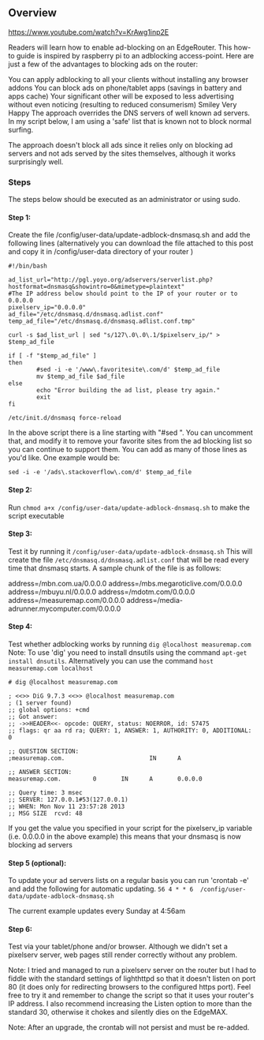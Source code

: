 ## Overview

https://www.youtube.com/watch?v=KrAwg1inp2E

Readers will learn how to enable ad-blocking on an EdgeRouter. This how-to guide is inspired by  raspberry pi to an adblocking access-point. Here are just a few of the advantages to blocking ads on the router:

You can apply adblocking to all your clients without installing any browser addons
You can block ads on phone/tablet apps (savings in battery and apps cache)
Your significant other will be exposed to less advertising without even noticing (resulting to reduced consumerism) Smiley Very Happy
The approach overrides the DNS servers of well known ad servers. In my script below, I am using a 'safe' list that is known not to block normal surfing.

The approach doesn't block all ads since it relies only on blocking ad servers and not ads served by the sites themselves, although it works surprisingly well.

### Steps

The steps below should be executed as an administrator or using sudo.

#### Step 1: 
Create the file /config/user-data/update-adblock-dnsmasq.sh and add the following lines (alternatively you can download the file attached to this post and copy it in /config/user-data directory of your router )

```
#!/bin/bash

ad_list_url="http://pgl.yoyo.org/adservers/serverlist.php?hostformat=dnsmasq&showintro=0&mimetype=plaintext"
#The IP address below should point to the IP of your router or to 0.0.0.0
pixelserv_ip="0.0.0.0"
ad_file="/etc/dnsmasq.d/dnsmasq.adlist.conf"
temp_ad_file="/etc/dnsmasq.d/dnsmasq.adlist.conf.tmp"

curl -s $ad_list_url | sed "s/127\.0\.0\.1/$pixelserv_ip/" > $temp_ad_file

if [ -f "$temp_ad_file" ]
then
        #sed -i -e '/www\.favoritesite\.com/d' $temp_ad_file
        mv $temp_ad_file $ad_file
else
        echo "Error building the ad list, please try again."
        exit
fi

/etc/init.d/dnsmasq force-reload
```

In the above script there is a line starting with "#sed ". You can uncomment that, and modify it to remove your favorite sites from the ad blocking list so you can continue to support them. You can add as many of those lines as you'd like. One example would be:

`sed -i -e '/ads\.stackoverflow\.com/d' $temp_ad_file`

#### Step 2: 
Run `chmod a+x /config/user-data/update-adblock-dnsmasq.sh` to make the script executable

#### Step 3: 
Test it by running it `/config/user-data/update-adblock-dnsmasq.sh`
This will create the file `/etc/dnsmasq.d/dnsmasq.adlist.conf` that will be read every time that dnsmasq starts. A sample chunk of the file is as follows:

address=/mbn.com.ua/0.0.0.0
address=/mbs.megaroticlive.com/0.0.0.0
address=/mbuyu.nl/0.0.0.0
address=/mdotm.com/0.0.0.0
address=/measuremap.com/0.0.0.0
address=/media-adrunner.mycomputer.com/0.0.0.0

#### Step 4: 
Test whether adblocking works by running `dig @localhost measuremap.com`
 Note: To use 'dig' you need to install dnsutils using the command `apt-get install dnsutils`. Alternatively you can use the command `host measuremap.com localhost`

```
# dig @localhost measuremap.com

; <<>> DiG 9.7.3 <<>> @localhost measuremap.com
; (1 server found)
;; global options: +cmd
;; Got answer:
;; ->>HEADER<<- opcode: QUERY, status: NOERROR, id: 57475
;; flags: qr aa rd ra; QUERY: 1, ANSWER: 1, AUTHORITY: 0, ADDITIONAL: 0

;; QUESTION SECTION:
;measuremap.com.                        IN      A

;; ANSWER SECTION:
measuremap.com.         0       IN      A       0.0.0.0

;; Query time: 3 msec
;; SERVER: 127.0.0.1#53(127.0.0.1)
;; WHEN: Mon Nov 11 23:57:28 2013
;; MSG SIZE  rcvd: 48
```

If you get the value you specified in your script for the pixelserv_ip variable (i.e. 0.0.0.0 in the above example) this means that your dnsmasq is now blocking ad servers

#### Step 5 (optional): 
To update your ad servers lists on a regular basis you can run 'crontab -e' and add the following for automatic updating.
`56 4 * * 6  /config/user-data/update-adblock-dnsmasq.sh`

The current example updates every Sunday at 4:56am

#### Step 6: 
Test via your tablet/phone and/or browser. Although we didn't set a pixelserv server, web pages still render correctly without any problem.

Note: I tried and managed to run a pixelserv server on the router but I had to fiddle with the standard settings of lighthttpd so that it doesn't listen on port 80 (it does only for redirecting browsers to the configured https port). Feel free to try it and remember to change the script so that it uses your router's IP address. I also recommend increasing the Listen option to more than the standard 30, otherwise it chokes and silently dies on the EdgeMAX.

 

Note: After an upgrade, the crontab will not persist and must be re-added.

